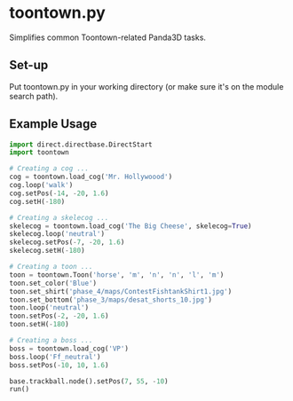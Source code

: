# toontown.py

Simplifies common Toontown-related Panda3D tasks.

## Set-up

Put toontown.py in your working directory (or make sure it's on the module search path).

## Example Usage

```python
import direct.directbase.DirectStart
import toontown

# Creating a cog ...
cog = toontown.load_cog('Mr. Hollywoood')
cog.loop('walk')
cog.setPos(-14, -20, 1.6)
cog.setH(-180)

# Creating a skelecog ...
skelecog = toontown.load_cog('The Big Cheese', skelecog=True)
skelecog.loop('neutral')
skelecog.setPos(-7, -20, 1.6)
skelecog.setH(-180)

# Creating a toon ...
toon = toontown.Toon('horse', 'm', 'n', 'n', 'l', 'm')
toon.set_color('Blue')
toon.set_shirt('phase_4/maps/ContestFishtankShirt1.jpg')
toon.set_bottom('phase_3/maps/desat_shorts_10.jpg')
toon.loop('neutral')
toon.setPos(-2, -20, 1.6)
toon.setH(-180)

# Creating a boss ...
boss = toontown.load_cog('VP')
boss.loop('Ff_neutral')
boss.setPos(-10, 10, 1.6)

base.trackball.node().setPos(7, 55, -10)
run()
```
